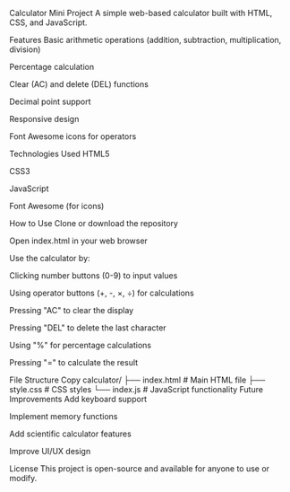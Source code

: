 Calculator Mini Project
A simple web-based calculator built with HTML, CSS, and JavaScript.

Features
Basic arithmetic operations (addition, subtraction, multiplication, division)

Percentage calculation

Clear (AC) and delete (DEL) functions

Decimal point support

Responsive design

Font Awesome icons for operators

Technologies Used
HTML5

CSS3

JavaScript

Font Awesome (for icons)

How to Use
Clone or download the repository

Open index.html in your web browser

Use the calculator by:

Clicking number buttons (0-9) to input values

Using operator buttons (+, -, ×, ÷) for calculations

Pressing "AC" to clear the display

Pressing "DEL" to delete the last character

Using "%" for percentage calculations

Pressing "=" to calculate the result

File Structure
Copy
calculator/
├── index.html         # Main HTML file
├── style.css          # CSS styles
└── index.js           # JavaScript functionality
Future Improvements
Add keyboard support

Implement memory functions

Add scientific calculator features

Improve UI/UX design

License
This project is open-source and available for anyone to use or modify.
